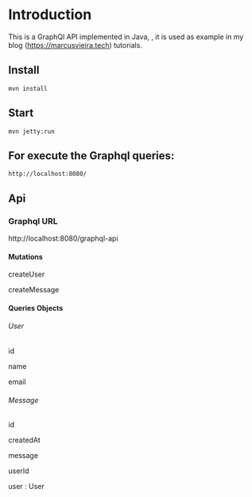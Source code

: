 # Introduction

This is a GraphQl API implemented in Java, , it is used as example in my blog (https://marcusvieira.tech) tutorials.

## Install

```
mvn install
```

## Start

```
mvn jetty:run
```
## For execute the Graphql queries:

```
http://localhost:8080/
```

## Api

### Graphql URL

http://localhost:8080/graphql-api

#### Mutations

<p>createUser</p>
<p>createMessage</p>

#### Queries Objects

###### User
<p>id</p>
<p>name</p>
<p>email</p>

###### Message
<p>id</p>
<p>createdAt</p>
<p>message</p>
<p>userId</p>
<p>user : User</p>



